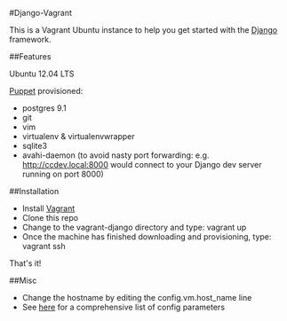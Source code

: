 #Django-Vagrant

This is a Vagrant Ubuntu instance to help you get started with the
[Django](https://www.djangoproject.com/) framework. 


##Features 

Ubuntu 12.04 LTS

[Puppet](http://puppetlabs.com) provisioned:

* postgres 9.1
* git
* vim 
* virtualenv & virtualenvwrapper
* sqlite3
* avahi-daemon (to avoid nasty port forwarding:  e.g. http://ccdev.local:8000 would connect to your Django dev server running on port 8000)


##Installation

* Install [Vagrant](http://www.vagrantup.com)
* Clone this repo
* Change to the vagrant-django directory and type: vagrant up
* Once the machine has finished downloading and provisioning, type: vagrant ssh

That's it! 

##Misc

* Change the hostname by editing the config.vm.host_name line
* See [here](http://docs.vagrantup.com/v1/docs/vagrantfile.html) for a comprehensive list of config parameters
